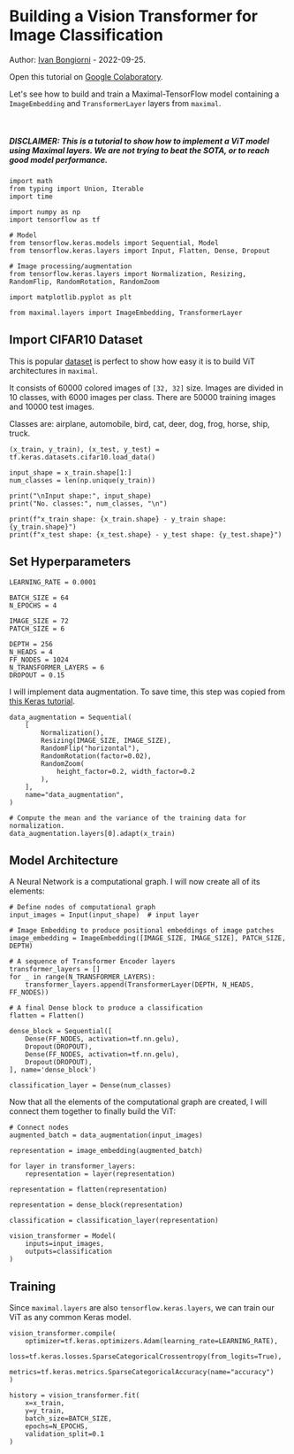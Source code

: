 # Building a Vision Transformer for Image Classification

Author: [Ivan Bongiorni](https://github.com/IvanBongiorni) - 2022-09-25.

Open this tutorial on [Google Colaboratory](https://colab.research.google.com/drive/1LWFDOLJ9HGUXsHttLatU39HLlTRcTjEG?usp=sharing).

Let's see how to build and train a Maximal-TensorFlow model containing a `ImageEmbedding` and `TransformerLayer` layers from `maximal`.

<br>

##### **DISCLAIMER: This is a tutorial to show how to implement a ViT model using Maximal layers. We are *not* trying to beat the SOTA, or to reach good model performance.**

```commandline
import math
from typing import Union, Iterable
import time

import numpy as np
import tensorflow as tf

# Model
from tensorflow.keras.models import Sequential, Model
from tensorflow.keras.layers import Input, Flatten, Dense, Dropout

# Image processing/augmentation
from tensorflow.keras.layers import Normalization, Resizing, RandomFlip, RandomRotation, RandomZoom

import matplotlib.pyplot as plt
```

```commandline
from maximal.layers import ImageEmbedding, TransformerLayer
```

## Import CIFAR10 Dataset

This is popular [dataset](https://www.cs.toronto.edu/~kriz/cifar.html) is perfect to show how easy it is to build ViT architectures in `maximal`.

It consists of 60000 colored images of `[32, 32]` size. Images are divided in 10 classes, with 6000 images per class. There are 50000 training images and 10000 test images.

Classes are: airplane, automobile, bird, cat, deer, dog, frog, horse, ship, truck.

```commandline
(x_train, y_train), (x_test, y_test) = tf.keras.datasets.cifar10.load_data()

input_shape = x_train.shape[1:]
num_classes = len(np.unique(y_train))

print("\nInput shape:", input_shape)
print("No. classes:", num_classes, "\n")

print(f"x_train shape: {x_train.shape} - y_train shape: {y_train.shape}")
print(f"x_test shape: {x_test.shape} - y_test shape: {y_test.shape}")
```

## Set Hyperparameters

```commandline
LEARNING_RATE = 0.0001

BATCH_SIZE = 64
N_EPOCHS = 4

IMAGE_SIZE = 72
PATCH_SIZE = 6

DEPTH = 256
N_HEADS = 4
FF_NODES = 1024
N_TRANSFORMER_LAYERS = 6
DROPOUT = 0.15
```

I will implement data augmentation. To save time, this step was copied from [this Keras tutorial](https://keras.io/examples/vision/image_classification_with_vision_transformer/).

```commandline
data_augmentation = Sequential(
    [
        Normalization(),
        Resizing(IMAGE_SIZE, IMAGE_SIZE),
        RandomFlip("horizontal"),
        RandomRotation(factor=0.02),
        RandomZoom(
            height_factor=0.2, width_factor=0.2
        ),
    ],
    name="data_augmentation",
)

# Compute the mean and the variance of the training data for normalization.
data_augmentation.layers[0].adapt(x_train)
```

## Model Architecture

A Neural Network is a computational graph. I will now create all of its elements:

```commandline
# Define nodes of computational graph
input_images = Input(input_shape)  # input layer

# Image Embedding to produce positional embeddings of image patches
image_embedding = ImageEmbedding([IMAGE_SIZE, IMAGE_SIZE], PATCH_SIZE, DEPTH)

# A sequence of Transformer Encoder layers
transformer_layers = []
for _ in range(N_TRANSFORMER_LAYERS):
    transformer_layers.append(TransformerLayer(DEPTH, N_HEADS, FF_NODES))

# A final Dense block to produce a classification
flatten = Flatten()

dense_block = Sequential([
    Dense(FF_NODES, activation=tf.nn.gelu),
    Dropout(DROPOUT),
    Dense(FF_NODES, activation=tf.nn.gelu),
    Dropout(DROPOUT),
], name='dense_block')

classification_layer = Dense(num_classes)
```

Now that all the elements of the computational graph are created, I will connect them together to finally build the ViT:

```commandline
# Connect nodes
augmented_batch = data_augmentation(input_images)

representation = image_embedding(augmented_batch)

for layer in transformer_layers:
    representation = layer(representation)

representation = flatten(representation)

representation = dense_block(representation)

classification = classification_layer(representation)
```

```commandline
vision_transformer = Model(
    inputs=input_images,
    outputs=classification
)
```

## Training

Since `maximal.layers` are also `tensorflow.keras.layers`, we can train our ViT as any common Keras model.

```commandline
vision_transformer.compile(
    optimizer=tf.keras.optimizers.Adam(learning_rate=LEARNING_RATE),
    loss=tf.keras.losses.SparseCategoricalCrossentropy(from_logits=True),
    metrics=tf.keras.metrics.SparseCategoricalAccuracy(name="accuracy")
)

history = vision_transformer.fit(
    x=x_train,
    y=y_train,
    batch_size=BATCH_SIZE,
    epochs=N_EPOCHS,
    validation_split=0.1
)
```



















